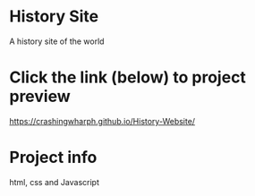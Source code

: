# History Site 
A history site of the world

# Click the link (below) to project preview
https://crashingwharph.github.io/History-Website/

# Project info
html, css and Javascript

